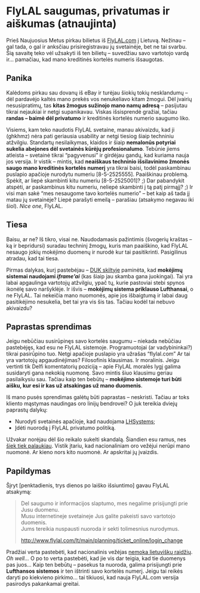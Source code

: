 # FlyLAL saugumas, privatumas ir aiškumas (atnaujinta)

<p>Prieš Naujuosius Metus pirkau bilietus iš <a href="http://www.flylal.com">FlyLAL.com</a> į Lietuvą. Nežinau – gal tada, o gal ir anksčiau prisiregistravau jų svetainėje, bet ne tai svarbu. Šią savaitę teko vėl užsakyti iš ten bilietų – suvedžiau savo vartotojo vardą ir… pamačiau, kad mano kreditinės kortelės numeris išsaugotas.<br>
<span id="more-24"></span></p>
<h2>Panika</h2>
<p>Kalėdoms pirkau sau dovanų iš eBay ir turėjau šiokių tokių nesklandumų – dėl pardavėjo kaltės mano prekės vos nenukeliavo kitam žmogui. Dėl įvairių nesusipratimų, tas <strong>kitas žmogus sužinojo mano namų adresą</strong> – pasijutau tikrai nejaukiai ir netgi supanikavau. Viskas išsisprendė gražiai, tačiau <strong>randas – baimė dėl privatumo</strong> ir kreditinės kortelės numerio saugumo liko.</p>
<p>Visiems, kam teko naudotis FlyLAL svetaine, manau akivaizdu, kad ji (ghkhmz) nėra pati geriausia usability ar netgi tiesiog šiaip techniniu atžvilgiu. Standartų nesilaikymas, klaidos ir šiaip <strong>nemalonūs potyriai sukelia abejones dėl svetainės kūrėjų profesionalumo</strong>. Tebūnie jiems atleista – svetainė tikrai “pagyvenusi” ir girdėjau gandų, kad kuriama nauja jos versija. Ir vistik – mintis, kad <strong>neaiškaus techninio išsilavinimo žmonės saugo mano kreditinės kortelės numerį</strong> yra tikrai baisi, todėl paskambinau puslapio apačioje nurodytu numeriu [8-5-2525555]. Paaiškinau problemą. Spėkit, ar liepė skambinti kitu numeriu [8-5-2525001]? ;) Dar pabandykit atspėti, ar paskambinus kitu numeriu, neliepė skambinti į tą patį pirmąjį? ;) Ir visi man sakė “mes nesaugome tavo kortelės numerio” – bet kaip aš tada jį matau jų svetainėje? Liepė parašyti emeilą – parašiau (atsakymo negavau iki šiol). <i>Nice one</i>, FlyLAL.</p>
<h2>Tiesa</h2>
<p>Baisu, ar ne? Iš tikro, visai ne. Naudodamasis pažintimis (švogerių kraštas – ką ir bepridursi) suradau techninį žmogų, kuris man paaiškino, kad FlyLAL nesaugo jokių mokėjimo duomenų ir nurodė kur tai pasitikrinti. Pasigilinus atradau, kad tai tiesa.</p>
<p>Pirmas dalykas, kurį pastebėjau – <a href="http://www.flylal.com/lt/main/planning/ticket_online/faq">DUK skiltyje</a> paminėta, kad <strong>mokėjimų sistemai naudojami <i>iframe’ai</i></strong> (kas šiaip jau skamba gana juokingai). Tai yra labai apgaulinga vartotojų atžvilgiu, ypač tų, kurie pastoviai stebi spynos ikonėlę savo naršyklėje. Ir išvis – <strong>mokėjimų sistema priklauso Lufthansai</strong>, o ne FlyLAL. Tai nekeičia mano nuomonės, apie jos išbaigtumą ir labai daug pasitikėjimo nesukelia, bet tai yra vis šis tas. Tačiau kodėl tai nebuvo akivaizdu?</p>
<h2>Paprastas sprendimas</h2>
<p>Jeigu nebūčiau susirūpinęs savo kortelės saugumu – niekada nebūčiau pastebėjęs, kad esu ne FlyLAL sistemoje. Programuotojai (ar vadybininkai?) tikrai pasirūpino tuo. Netgi apačioje puslapio yra užrašas “flylal.com” Ar tai yra vartotojų apgaudinėjimas? Filosofinis klausimas. Ir moralinis. Jeigu vertinti tik Delfi komentatorių poziciją – apie FlyLAL moralės lygį galima susidaryti gana nekokią nuomonę. Savo mintis šiuo klausimu geriau pasilaikysiu sau. Tačiau kaip ten bebūtų – <strong>mokėjimo sistemoje turi būti aišku, kur esi ir kas už atsakingas už mano duomenis</strong>.</p>
<p>Iš mano pusės sprendimas galėtų būti paprastas – neskristi. Tačiau ar toks kliento mąstymas naudingas oro linijų bendrovei? O juk tereikia dviejų paprastų dalykų:</p>
<ul>
<li>Nurodyti svetainės apačioje, kad naudojama <a href="http://www.lhsystems.com/">LHSystems</a>;</li>
<li>Įdėti nuorodą į FlyLAL privatumo politiką.</li>
</ul>
<p>Užvakar norėjau dėl šio reikalo sukelti skandalą. Šiandien esu ramus, nes <a href="http://www.blogas.lt/JOG/330973/">šiek tiek palaukiau</a>. Vistik įtariu, kad nacionaliniam oro vežėjui nerūpi mano nuomonė. Ar kieno nors kito nuomonė. Ar apskritai jų įvaizdis.</p>
<h2>Papildymas</h2>
<p>Šįryt [penktadienis, trys dienos po laiško išsiuntimo] gavau FlyLAL atsakymą:</p>
<blockquote><p>Del saugumo ir informacijos slaptumo, mes negalime prisijungti prie Jusu duomenu.<br>
Musu internetineje svetaineje Jus galite pakeisti savo vartotojo duomenis.<br>
Jums tereikia nuspausti nuoroda ir sekti tolimesnius nurodymus.</p>
<p><a href="http://www.flylal.com/lt/main/planning/ticket_online/login_change">http://www.flylal.com/lt/main/planning/ticket_online/login_change</a>
</p>
</blockquote>
<p>Pradžiai verta pastebėti, kad nacionalinis vežėjas <a href="http://www.tikra.info/blog/pastebejimai/isbandymas-mobiliojo-rysio-operatoriu-konsultantams/">nemoka lietuviškų raidžių</a>. <i>Oh well…</i> O po to verta pastebėti, kad jie vis dar teigia, kad tie duomenys pas juos… Kaip ten bebūtų – pasekus ta nuoroda, galima prisijungti prie <strong>Lufthansos sistemos</strong> ir ten ištrinti savo kortelės numerį. Jeigu tai reikės daryti po kiekvieno pirkimo… tai tikiuosi, kad nauja FlyLAL.com versija pasirodys pakankamai greitai.</p>